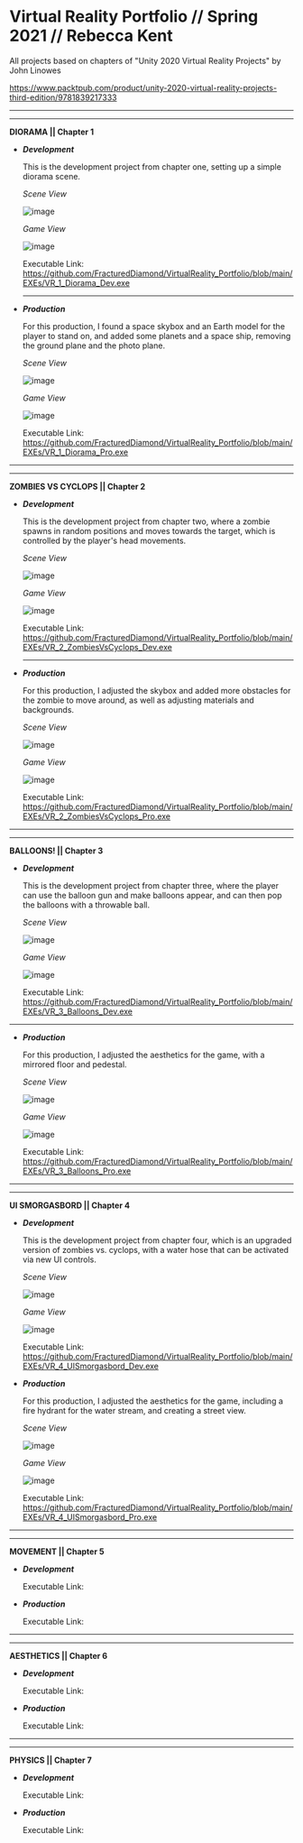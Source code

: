 # Virtual Reality Portfolio // Spring 2021 // Rebecca Kent


All projects based on chapters of "Unity 2020 Virtual Reality Projects" by John Linowes 

https://www.packtpub.com/product/unity-2020-virtual-reality-projects-third-edition/9781839217333

-----------------------------------------------------------------------------------------------

-----------------------------------------------------------------------------------------------


**DIORAMA || Chapter 1**

- **_Development_**

  This is the development project from chapter one, setting up a simple diorama scene.
  
  _Scene View_
  
  ![image](https://user-images.githubusercontent.com/49692399/116902797-6f230980-abf0-11eb-9103-56181254a5c2.png)
    
  _Game View_
  
  ![image](https://user-images.githubusercontent.com/49692399/116902827-79dd9e80-abf0-11eb-8181-64e39233c9b3.png)

  Executable Link: https://github.com/FracturedDiamond/VirtualReality_Portfolio/blob/main/EXEs/VR_1_Diorama_Dev.exe
  
  -----------------------------------------------------------------------------------------------

- **_Production_**

  For this production, I found a space skybox and an Earth model for the player to stand on,
  and added some planets and a space ship, removing the ground plane and the photo plane.
  
  _Scene View_
  
  ![image](https://user-images.githubusercontent.com/49692399/116903806-be1d6e80-abf1-11eb-8040-22c2b7cc582a.png)
  
  _Game View_
  
  ![image](https://user-images.githubusercontent.com/49692399/116913688-a1d3fe80-abfe-11eb-9b5e-9c0b477525f8.png)

  Executable Link: https://github.com/FracturedDiamond/VirtualReality_Portfolio/blob/main/EXEs/VR_1_Diorama_Pro.exe

-----------------------------------------------------------------------------------------------

-----------------------------------------------------------------------------------------------

**ZOMBIES VS CYCLOPS || Chapter 2**

- **_Development_**

  This is the development project from chapter two, where a zombie spawns in random positions and
  moves towards the target, which is controlled by the player's head movements.
  
  _Scene View_
  
  ![image](https://user-images.githubusercontent.com/49692399/116913473-61748080-abfe-11eb-8fef-7bd1aa4e7617.png)
  
  _Game View_
  
  ![image](https://user-images.githubusercontent.com/49692399/116913505-6a655200-abfe-11eb-8a84-5e907046c6eb.png)
  
  Executable Link: https://github.com/FracturedDiamond/VirtualReality_Portfolio/blob/main/EXEs/VR_2_ZombiesVsCyclops_Dev.exe
  
  -----------------------------------------------------------------------------------------------
  
- **_Production_**

  For this production, I adjusted the skybox and added more obstacles for the zombie to move around,
  as well as adjusting materials and backgrounds.
  
  _Scene View_
  
  ![image](https://user-images.githubusercontent.com/49692399/116914356-7b629300-abff-11eb-8084-9af49ae08f81.png)
  
  _Game View_
  
  ![image](https://user-images.githubusercontent.com/49692399/116914380-83bace00-abff-11eb-85f4-ea6a59b80518.png)

  Executable Link: https://github.com/FracturedDiamond/VirtualReality_Portfolio/blob/main/EXEs/VR_2_ZombiesVsCyclops_Pro.exe

-----------------------------------------------------------------------------------------------

-----------------------------------------------------------------------------------------------

**BALLOONS! || Chapter 3**


- **_Development_**
  
  This is the development project from chapter three, where the player can use the balloon gun
  and make balloons appear, and can then pop the balloons with a throwable ball.
  
  _Scene View_
  
  ![image](https://user-images.githubusercontent.com/49692399/116916586-63404300-ac02-11eb-84bb-c789d7c77af4.png)
  
  _Game View_
  
  ![image](https://user-images.githubusercontent.com/49692399/116916603-69362400-ac02-11eb-911d-c555b7c9ea9c.png)

  Executable Link: https://github.com/FracturedDiamond/VirtualReality_Portfolio/blob/main/EXEs/VR_3_Balloons_Dev.exe

-----------------------------------------------------------------------------------------------

- **_Production_**

  For this production, I adjusted the aesthetics for the game, with a mirrored floor and pedestal.
  
  _Scene View_
  
  ![image](https://user-images.githubusercontent.com/49692399/116916687-84089880-ac02-11eb-8ddd-4eafc5d53079.png)
  
  _Game View_
  
  ![image](https://user-images.githubusercontent.com/49692399/116916707-8a971000-ac02-11eb-9d32-a6af218589cb.png)

  Executable Link: https://github.com/FracturedDiamond/VirtualReality_Portfolio/blob/main/EXEs/VR_3_Balloons_Pro.exe

-----------------------------------------------------------------------------------------------

-----------------------------------------------------------------------------------------------

**UI SMORGASBORD || Chapter 4**

- **_Development_**
 
  This is the development project from chapter four, which is an upgraded version of zombies vs.
  cyclops, with a water hose that can be activated via new UI controls.
  
  _Scene View_
  
  ![image](https://user-images.githubusercontent.com/49692399/116922230-ea44e980-ac09-11eb-82bf-ea41a806405f.png)
  
  _Game View_
  
  ![image](https://user-images.githubusercontent.com/49692399/116922242-efa23400-ac09-11eb-9e69-644ea3a22f4c.png)

  Executable Link: https://github.com/FracturedDiamond/VirtualReality_Portfolio/blob/main/EXEs/VR_4_UISmorgasbord_Dev.exe

- **_Production_**

  For this production, I adjusted the aesthetics for the game, including a fire hydrant for the
  water stream, and creating a street view.
  
  _Scene View_
  
  ![image](https://user-images.githubusercontent.com/49692399/116926292-0e56f980-ac0f-11eb-97ef-618b87cb5f4e.png)
  
  _Game View_
  
  ![image](https://user-images.githubusercontent.com/49692399/116926307-144cda80-ac0f-11eb-9033-d2ab7da6190c.png)
  
  Executable Link: https://github.com/FracturedDiamond/VirtualReality_Portfolio/blob/main/EXEs/VR_4_UISmorgasbord_Pro.exe

-----------------------------------------------------------------------------------------------

-----------------------------------------------------------------------------------------------

**MOVEMENT || Chapter 5**


- **_Development_**

  Executable Link: 



- **_Production_**

  Executable Link: 

-----------------------------------------------------------------------------------------------

-----------------------------------------------------------------------------------------------

**AESTHETICS || Chapter 6**


- **_Development_**

  Executable Link: 


- **_Production_**

  Executable Link: 

-----------------------------------------------------------------------------------------------

-----------------------------------------------------------------------------------------------

**PHYSICS || Chapter 7**


- **_Development_**

  Executable Link: 




- **_Production_**

  Executable Link: 
